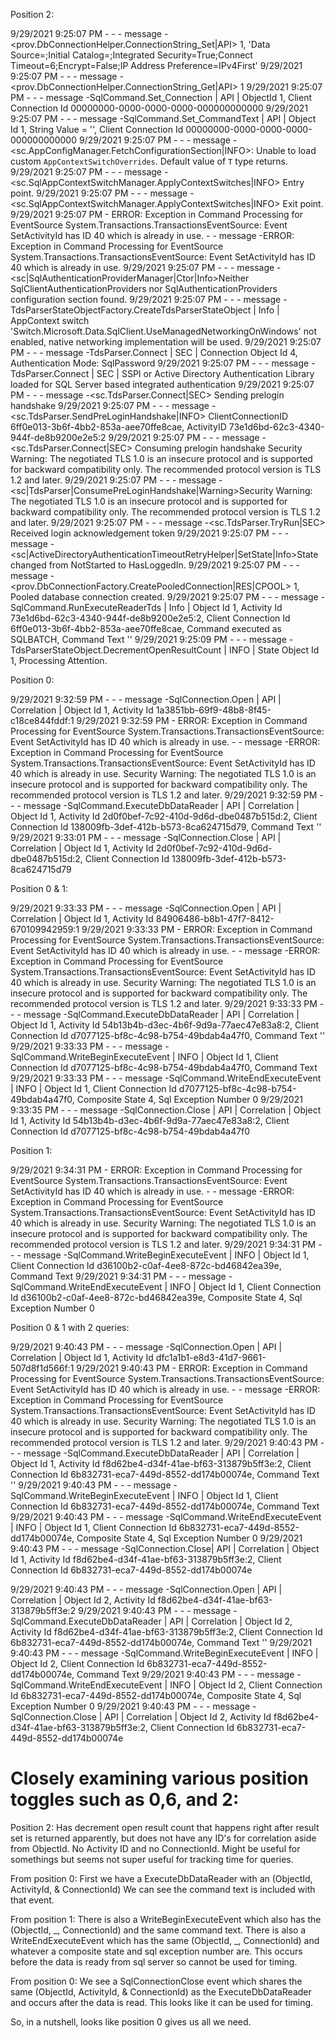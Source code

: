 Position 2:

9/29/2021 9:25:07 PM -  -  - message -<prov.DbConnectionHelper.ConnectionString_Set|API> 1, 'Data Source=;Initial Catalog=;Integrated Security=True;Connect Timeout=6;Encrypt=False;IP Address Preference=IPv4First'
9/29/2021 9:25:07 PM -  -  - message -<prov.DbConnectionHelper.ConnectionString_Get|API> 1
9/29/2021 9:25:07 PM -  -  - message -SqlCommand.Set_Connection | API | ObjectId 1, Client Connection Id 00000000-0000-0000-0000-000000000000
9/29/2021 9:25:07 PM -  -  - message -SqlCommand.Set_CommandText | API | Object Id 1, String Value = '', Client Connection Id 00000000-0000-0000-0000-000000000000
9/29/2021 9:25:07 PM -  -  - message -<sc.AppConfigManager.FetchConfigurationSection|INFO>: Unable to load custom `AppContextSwitchOverrides`. Default value of `T` type returns.
9/29/2021 9:25:07 PM -  -  - message -<sc.SqlAppContextSwitchManager.ApplyContextSwitches|INFO> Entry point.
9/29/2021 9:25:07 PM -  -  - message -<sc.SqlAppContextSwitchManager.ApplyContextSwitches|INFO> Exit point.
9/29/2021 9:25:07 PM - ERROR: Exception in Command Processing for EventSource System.Transactions.TransactionsEventSource: Event SetActivityId has ID 40 which is already in use. -  - message -ERROR: Exception in Command Processing for EventSource System.Transactions.TransactionsEventSource: Event SetActivityId has ID 40 which is already in use.
9/29/2021 9:25:07 PM -  -  - message -<sc|SqlAuthenticationProviderManager|Ctor|Info>Neither SqlClientAuthenticationProviders nor SqlAuthenticationProviders configuration section found.
9/29/2021 9:25:07 PM -  -  - message -TdsParserStateObjectFactory.CreateTdsParserStateObject | Info | AppContext switch 'Switch.Microsoft.Data.SqlClient.UseManagedNetworkingOnWindows' not enabled, native networking implementation will be used.
9/29/2021 9:25:07 PM -  -  - message -TdsParser.Connect | SEC | Connection Object Id 4, Authentication Mode: SqlPassword
9/29/2021 9:25:07 PM -  -  - message -TdsParser.Connect | SEC | SSPI or Active Directory Authentication Library loaded for SQL Server based integrated authentication
9/29/2021 9:25:07 PM -  -  - message -<sc.TdsParser.Connect|SEC> Sending prelogin handshake
9/29/2021 9:25:07 PM -  -  - message -<sc.TdsParser.SendPreLoginHandshake|INFO> ClientConnectionID 6ff0e013-3b6f-4bb2-853a-aee70ffe8cae, ActivityID 73e1d6bd-62c3-4340-944f-de8b9200e2e5:2
9/29/2021 9:25:07 PM -  -  - message -<sc.TdsParser.Connect|SEC> Consuming prelogin handshake
Security Warning: The negotiated TLS 1.0 is an insecure protocol and is supported for backward compatibility only. The recommended protocol version is TLS 1.2 and later.
9/29/2021 9:25:07 PM -  -  - message -<sc|TdsParser|ConsumePreLoginHandshake|Warning>Security Warning: The negotiated TLS 1.0 is an insecure protocol and is supported for backward compatibility only. The recommended protocol version is TLS 1.2 and later.
9/29/2021 9:25:07 PM -  -  - message -<sc.TdsParser.TryRun|SEC> Received login acknowledgement token
9/29/2021 9:25:07 PM -  -  - message -<sc|ActiveDirectoryAuthenticationTimeoutRetryHelper|SetState|Info>State changed from NotStarted to HasLoggedIn.
9/29/2021 9:25:07 PM -  -  - message -<prov.DbConnectionFactory.CreatePooledConnection|RES|CPOOL> 1, Pooled database connection created.
9/29/2021 9:25:07 PM -  -  - message -SqlCommand.RunExecuteReaderTds | Info | Object Id 1, Activity Id 73e1d6bd-62c3-4340-944f-de8b9200e2e5:2, Client Connection Id 6ff0e013-3b6f-4bb2-853a-aee70ffe8cae, Command executed as SQLBATCH, Command Text ''
9/29/2021 9:25:09 PM -  -  - message -TdsParserStateObject.DecrementOpenResultCount | INFO | State Object Id 1, Processing Attention.


Position 0:

9/29/2021 9:32:59 PM -  -  - message -SqlConnection.Open | API | Correlation | Object Id 1, Activity Id 1a3851bb-69f9-48b8-8f45-c18ce844fddf:1
9/29/2021 9:32:59 PM - ERROR: Exception in Command Processing for EventSource System.Transactions.TransactionsEventSource: Event SetActivityId has ID 40 which is already in use. -  - message -ERROR: Exception in Command Processing for EventSource System.Transactions.TransactionsEventSource: Event SetActivityId has ID 40 which is already in use.
Security Warning: The negotiated TLS 1.0 is an insecure protocol and is supported for backward compatibility only. The recommended protocol version is TLS 1.2 and later.
9/29/2021 9:32:59 PM -  -  - message -SqlCommand.ExecuteDbDataReader | API | Correlation | Object Id 1, Activity Id 2d0f0bef-7c92-410d-9d6d-dbe0487b515d:2, Client Connection Id 138009fb-3def-412b-b573-8ca624715d79, Command Text ''
9/29/2021 9:33:01 PM -  -  - message -SqlConnection.Close | API | Correlation | Object Id 1, Activity Id 2d0f0bef-7c92-410d-9d6d-dbe0487b515d:2, Client Connection Id 138009fb-3def-412b-b573-8ca624715d79

Position 0 & 1:

9/29/2021 9:33:33 PM -  -  - message -SqlConnection.Open | API | Correlation | Object Id 1, Activity Id 84906486-b8b1-47f7-8412-670109942959:1
9/29/2021 9:33:33 PM - ERROR: Exception in Command Processing for EventSource System.Transactions.TransactionsEventSource: Event SetActivityId has ID 40 which is already in use. -  - message -ERROR: Exception in Command Processing for EventSource System.Transactions.TransactionsEventSource: Event SetActivityId has ID 40 which is already in use.
Security Warning: The negotiated TLS 1.0 is an insecure protocol and is supported for backward compatibility only. The recommended protocol version is TLS 1.2 and later.
9/29/2021 9:33:33 PM -  -  - message -SqlCommand.ExecuteDbDataReader | API | Correlation | Object Id 1, Activity Id 54b13b4b-d3ec-4b6f-9d9a-77aec47e83a8:2, Client Connection Id d7077125-bf8c-4c98-b754-49bdab4a47f0, Command Text ''
9/29/2021 9:33:33 PM -  -  - message -SqlCommand.WriteBeginExecuteEvent | INFO | Object Id 1, Client Connection Id d7077125-bf8c-4c98-b754-49bdab4a47f0, Command Text 
9/29/2021 9:33:33 PM -  -  - message -SqlCommand.WriteEndExecuteEvent | INFO | Object Id 1, Client Connection Id d7077125-bf8c-4c98-b754-49bdab4a47f0, Composite State 4, Sql Exception Number 0
9/29/2021 9:33:35 PM -  -  - message -SqlConnection.Close | API | Correlation | Object Id 1, Activity Id 54b13b4b-d3ec-4b6f-9d9a-77aec47e83a8:2, Client Connection Id d7077125-bf8c-4c98-b754-49bdab4a47f0

Position 1:

9/29/2021 9:34:31 PM - ERROR: Exception in Command Processing for EventSource System.Transactions.TransactionsEventSource: Event SetActivityId has ID 40 which is already in use. -  - message -ERROR: Exception in Command Processing for EventSource System.Transactions.TransactionsEventSource: Event SetActivityId has ID 40 which is already in use.
Security Warning: The negotiated TLS 1.0 is an insecure protocol and is supported for backward compatibility only. The recommended protocol version is TLS 1.2 and later.
9/29/2021 9:34:31 PM -  -  - message -SqlCommand.WriteBeginExecuteEvent | INFO | Object Id 1, Client Connection Id d36100b2-c0af-4ee8-872c-bd46842ea39e, Command Text 
9/29/2021 9:34:31 PM -  -  - message -SqlCommand.WriteEndExecuteEvent | INFO | Object Id 1, Client Connection Id d36100b2-c0af-4ee8-872c-bd46842ea39e, Composite State 4, Sql Exception Number 0

Position 0 & 1 with 2 queries:


9/29/2021 9:40:43 PM -  -  - message -SqlConnection.Open | API | Correlation | Object Id 1, Activity Id dfc1a1b1-e8d3-41d7-9661-507d8f1d566f:1
9/29/2021 9:40:43 PM - ERROR: Exception in Command Processing for EventSource System.Transactions.TransactionsEventSource: Event SetActivityId has ID 40 which is already in use. -  - message -ERROR: Exception in Command Processing for EventSource System.Transactions.TransactionsEventSource: Event SetActivityId has ID 40 which is already in use.
Security Warning: The negotiated TLS 1.0 is an insecure protocol and is supported for backward compatibility only. The recommended protocol version is TLS 1.2 and later.
9/29/2021 9:40:43 PM -  -  - message -SqlCommand.ExecuteDbDataReader | API | Correlation | Object Id 1, Activity Id f8d62be4-d34f-41ae-bf63-313879b5ff3e:2, Client Connection Id 6b832731-eca7-449d-8552-dd174b00074e, Command Text ''
9/29/2021 9:40:43 PM -  -  - message -SqlCommand.WriteBeginExecuteEvent | INFO | Object Id 1, Client Connection Id 6b832731-eca7-449d-8552-dd174b00074e, Command Text 
9/29/2021 9:40:43 PM -  -  - message -SqlCommand.WriteEndExecuteEvent | INFO | Object Id 1, Client Connection Id 6b832731-eca7-449d-8552-dd174b00074e, Composite State 4, Sql Exception Number 0
9/29/2021 9:40:43 PM -  -  - message -SqlConnection.Close| API | Correlation | Object Id 1, Activity Id f8d62be4-d34f-41ae-bf63-313879b5ff3e:2, Client Connection Id 6b832731-eca7-449d-8552-dd174b00074e

9/29/2021 9:40:43 PM -  -  - message -SqlConnection.Open | API | Correlation | Object Id 2, Activity Id f8d62be4-d34f-41ae-bf63-313879b5ff3e:2
9/29/2021 9:40:43 PM -  -  - message -SqlCommand.ExecuteDbDataReader | API | Correlation | Object Id 2, Activity Id f8d62be4-d34f-41ae-bf63-313879b5ff3e:2, Client Connection Id 6b832731-eca7-449d-8552-dd174b00074e, Command Text ''
9/29/2021 9:40:43 PM -  -  - message -SqlCommand.WriteBeginExecuteEvent | INFO | Object Id 2, Client Connection Id 6b832731-eca7-449d-8552-dd174b00074e, Command Text 
9/29/2021 9:40:43 PM -  -  - message -SqlCommand.WriteEndExecuteEvent | INFO | Object Id 2, Client Connection Id 6b832731-eca7-449d-8552-dd174b00074e, Composite State 4, Sql Exception Number 0
9/29/2021 9:40:43 PM -  -  - message -SqlConnection.Close | API | Correlation | Object Id 2, Activity Id f8d62be4-d34f-41ae-bf63-313879b5ff3e:2, Client Connection Id 6b832731-eca7-449d-8552-dd174b00074e

# Closely examining various position toggles such as 0,6, and 2:

Position 2:
Has decrement open result count that happens right after result set is returned apparently, but does not have any ID's for correlation aside from ObjectId. No Activity ID and no ConnectionId.
Might be useful for somethings but seems not super useful for tracking time for queries.

From position 0:
First we have a ExecuteDbDataReader with an (ObjectId, ActivityId, & ConnectionId)
We can see the command text is included with that event.

From position 1:
There is also a WriteBeginExecuteEvent which also has the (ObjectId, _, ConnectionId) and the same command text.
There is also a WriteEndExecuteEvent which has the same (ObjectId, _, ConnectionId) and whatever a composite state and sql exception number are. This occurs before the data is ready from sql server so cannot be used for timing.

From position 0:
We see a SqlConnectionClose event which shares the same (ObjectId, ActivityId, & ConnectionId) as the ExecuteDbDataReader and occurs after the data is read. This looks like it can be used for timing.

So, in a nutshell, looks like position 0 gives us all we need.




